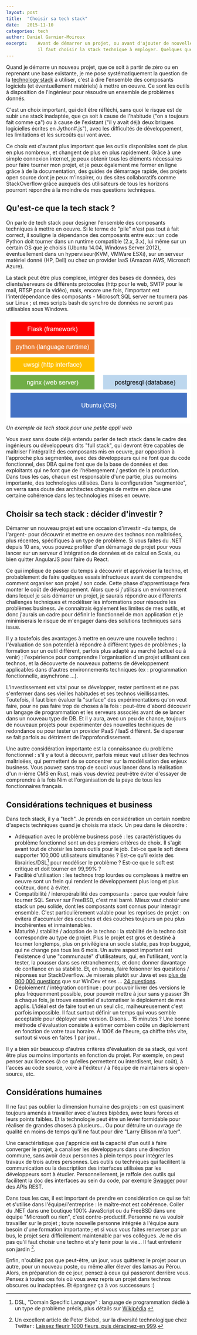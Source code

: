 ```yaml
---
layout: post
title:  "Choisir sa tech stack"
date:   2015-11-10
categories: tech
author: Daniel Garnier-Moiroux
excerpt:    Avant de démarrer un projet, ou avant d'ajouter de nouvelles fonctionnalités
            il faut choisir la stack technique à employer. Quelques questions à se poser.
---
```


Quand je démarre un nouveau projet, que ce soit à partir de zéro ou en reprenant une base existante, je me pose systématiquement la question de la <a href="https://en.wikipedia.org/wiki/Technology_stack" target="_blank">technology stack</a> à utiliser, c'est à dire l'ensemble des composants logiciels (et éventuellement matériels) à mettre en oeuvre. Ce sont les outils à disposition de l'ingénieur pour résoudre un ensemble de problèmes donnés.

C'est un choix important, qui doit être réfléchi, sans quoi le risque est de subir une stack inadaptée, que ça soit à cause de l'habitude ("on a toujours fait comme ça") ou à cause de l'existant ("il y avait déjà deux briques logicielles écrites en Jython#.js"), avec les difficultés de développement, les limitations et les surcoûts qui vont avec.

Ce choix est d'autant plus important que les outils disponibles sont de plus en plus nombreux, et changent de plus en plus rapidement. Grâce à une simple connexion internet, je peux obtenir tous les éléments nécessaires pour faire tourner mon projet, et je peux également me former en ligne grâce à de la documentation, des guides de démarrage rapide, des projets open source dont je peux m'inspirer, ou des sites collaboratifs comme StackOverflow grâce auxquels des utilisateurs de tous les horizons pourront répondre à la moindre de mes questions techniques. 


## Qu'est-ce que la tech stack ?
On parle de tech stack pour designer l'ensemble des composants techniques à mettre en oeuvre. Si le terme de "pile" n'est pas tout à fait correct, il souligne la dépendance des composants entre eux : un code Python doit tourner dans un runtime compatible (2.x, 3.x), lui même sur un certain OS que je choisis (Ubuntu 14.04, Windows Server 2012), éventuellement dans un hyperviseur(KVM, VMWare ESXi), sur un serveur matériel donné (HP, Dell) ou chez un provider IaaS (Amazon AWS, Microsoft Azure).

La stack peut être plus complexe, intégrer des bases de données, des clients/serveurs de différents protocoles (http pour le web, SMTP pour le mail, RTSP pour la vidéo), mais, encore une fois, l'important est l'interdépendance des composants - Microsoft SQL server ne tournera pas sur Linux ; et mes scripts bash de synchro de données ne seront pas utilisables sous Windows.

<div id="cover-pic" class="text-center">
    <img src="/assets/2015-11-15-tech_stack.png" title="Exemple de tech stack" />
    <br>
    <i>Un exemple de tech stack pour une petite appli web</i>
</div>


Vous avez sans doute déjà entendu parler de tech stack dans le cadre des ingénieurs ou développeurs dits "full stack", qui devront être capables de maîtriser l'intégralité des composants mis en oeuvre, par opposition à l'approche plus segmentée, avec des développeurs qui ne font que du code fonctionnel, des DBA qui ne font que de la base de données et des exploitants qui ne font que de l'hébergement / gestion de la production. Dans tous les cas, chacun est responsable d'une partie, plus ou moins importante, des technologies utilisées. Dans la configuration "segmentée", on verra sans doute des architectes chargés de mettre en place une certaine cohérence dans les technologies mises en oeuvre.


## Choisir sa tech stack : décider d'investir ?
Démarrer un nouveau projet est une occasion d'investir -du temps, de l'argent- pour découvrir et mettre en oeuvre des technos non maîtrisées, plus récentes, spécifiques à un type de problème. Si vous faites du .NET depuis 10 ans, vous pouvez profiter d'un démarrage de projet pour vous lancer sur un serveur d'intégration de données et de calcul en Scala, ou bien quitter AngularJS pour faire du React.

Ce qui implique de passer du temps à découvrir et apprivoiser la techno, et probablement de faire quelques essais infructueux avant de comprendre comment organiser son projet / son code. Cette phase d'apprentissage fera monter le coût de développement. Alors que si j'utilisais un environnement dans lequel je sais démarrer un projet, je saurais répondre aux différents challenges techniques et modéliser les informations pour résoudre les problèmes business. Je connaitrais également les limites de mes outils, et donc j'aurais un cadre pour définir le fonctionnel de mon application et je minimiserais le risque de m'engager dans des solutions techniques sans issue.

Il y a toutefois des avantages à mettre en oeuvre une nouvelle techno : l'évaluation de son potentiel à répondre à différent types de problèmes ; la formation sur un outil différent, parfois plus adapté au marché (actuel ou à venir) ; l'expérience pour comprendre l'organisation d'un projet utilisant ces technos, et la découverte de nouveaux patterns de développement applicables dans d'autres environnements techniques (ex : programmation fonctionnelle, asynchrone ...).

L'investissement est vital pour se développer, rester pertinent et ne pas s'enfermer dans ses vieilles habitudes et ses technos vieillissantes. Toutefois, il faut bien évaluer la "surface" des expérimentations qu'on veut faire, pour ne pas faire trop de choses à la fois : peut-être d'abord découvrir un langage de programmation et les serveurs associés avant de se lancer dans un nouveau type de DB. Et il y aura, avec un peu de chance, toujours de nouveaux projets pour expérimenter des nouvelles techniques de redondance ou pour tester un provider PaaS / IaaS différent. Se disperser se fait parfois au détriment de l'approfondissement.

Une autre considération importante est la connaissance du problème fonctionnel : s'il y a tout à découvrir, parfois mieux vaut utiliser des technos maîtrisées, qui permettent de se concentrer sur la modélisation des enjeux business. Vous pouvez sans trop de souci vous lancer dans la réalisation d'un n-ième CMS en Rust, mais vous devriez peut-être éviter d'essayer de comprendre à la fois Nim et l'organisation de la paye de tous les fonctionnaires français.


## Considérations techniques et business
Dans tech stack, il y a "tech". Je prends en considération un certain nombre d'aspects techniques quand je choisis ma stack. Un peu dans le désordre :

- Adéquation avec le problème business posé : les caractéristiques du problème fonctionnel sont un des premiers critères de choix. Il s'agit avant tout de choisir les bons outils pour le job. Est-ce que le soft devra supporter 100,000 utilisateurs simultanés ? Est-ce qu'il existe des librairies/DSL[^1] pour modéliser le problème ? Est-ce que le soft est critique et doit tourner en 99,99% ?
- Facilité d'utilisation : les technos trop lourdes ou complexes à mettre en oeuvre sont un frein qui rendent le développement plus long et plus coûteux, donc à éviter.
- Compatibilité / interopérabilité des composants : parce que vouloir faire tourner SQL Server sur FreeBSD, c'est mal barré. Mieux vaut choisir une stack un peu solide, dont les composants sont connus pour interagir ensemble. C'est particulièrement valable pour les reprises de projet : on évitera d'accumuler des couches et des couches toujours un peu plus incohérentes et inmaintenables.
- Maturité / stabilité / adoption de la techno : la stabilité de la techno doit correspondre au type de projet. Plus le projet est gros et destiné à tourner longtemps, plus on privilégiera un socle stable, pas trop buggué, qui ne change pas tous les 6 mois. Un autre aspect important est l'existence d'une "communauté" d'utilisateurs, qui, en l'utilisant, vont la tester, la pousser dans ses retranchements, et donc donner davantage de confiance en sa stabilité. Et, en bonus, faire foisonner les questions / réponses sur StackOverflow. Je miserais plutôt sur Java et ses <a href="https://stackoverflow.com/questions/tagged/java" target="_blank">plus de 900,000 questions</a> que sur WinDev et ses ... <a href="https://stackoverflow.com/questions/tagged/windev" target="_blank">24 questions</a>.
- Déploiement / intégration continue : pour pouvoir livrer des versions le plus fréquemment possible, pour pouvoir mettre à jour sans y passer 3h à chaque fois, je trouve essentiel d'automatiser le déploiement de mes applis. L'idéal est de faire tout en un seul clic, malheureusement c'est parfois impossible. Il faut surtout définir un temps qui vous semble acceptable pour déployer une version. Disons... 15 minutes ? Une bonne méthode d'évaluation consiste à estimer combien coûte un déploiement en fonction de votre taux horaire. À 100€ de l'heure, ça chiffre très vite, surtout si vous en faites 1 par jour...


Il y a bien sûr beaucoup d'autres critères d'évaluation de sa stack, qui vont être plus ou moins importants en fonction du projet. Par exemple, on peut penser aux licences (à ce qu'elles permettent ou interdisent, leur coût), à l'accès au code source, voire à l'éditeur / à l'équipe de maintainers si open-source, etc.



## Considérations humaines
Il ne faut pas oublier la  dimension humaine des projets : on est quasiment toujours amenés à travailler avec d'autres bipèdes, avec leurs forces et leurs points faibles. Et la technologie peut être un levier formidable pour réaliser de grandes choses à plusieurs... Ou pour détruire un ouvrage de qualité en moins de temps qu'il ne faut pour dire "Larry Ellison m'a tuer".

Une caractéristique que j'apprécie est la capacité d'un outil à faire converger le projet, à canaliser les développeurs dans une direction commune, sans avoir deux personnes à plein temps pour intégrer les travaux de trois autres personnes. Les outils ou techniques qui facilitent la communication ou la descriptiion des interfaces utilisées par les développeurs sont à étudier. Personnellement, je raffole des outils qui facilitent la doc des interfaces au sein du code, par exemple [Swagger](http://swagger.io) pour des APIs REST.

Dans tous les cas, il est important de prendre en considération ce qui se fait et s'utilise dans l'équipe/l'entreprise : le maître-mot est cohérence. Coller du .NET dans une boutique 100% JavaScript ou du FreeBSD dans une équipe "Microsoft ou rien", c'est contre-productif. Personne ne va vouloir travailler sur le projet ; toute nouvelle personne intégrée à l'équipe aura besoin d'une formation importante ; et si vous vous faites renverser par un bus, le projet sera difficilement maintenable par vos collègues. Je ne dis pas qu'il faut choisir une techno et s'y tenir pour la vie... Il faut entretenir son jardin [^2].

Enfin, n'oubliez pas que peut-être, un jour, vous quitterez le projet pour un autre, pour un nouveau poste, ou même aller élever des lamas au Pérou. Alors, en préparation de ce jour, pensez à ceux qui passeront derrière vous. Pensez à toutes ces fois où vous avez repris un projet dans technos obscures ou inadaptées. Et épargnez ça à vos successeurs :)



[^1]: DSL, "Domain Specific Language" : language de programmation dédié à un type de problème précis, plus détails sur <a href="https://fr.wikipedia.org/wiki/Langage_d%C3%A9di%C3%A9" target="_blank">Wikipédia</a>.

[^2]: Un excellent article de Peter Siebel, sur la diversité technologique chez Twitter : <a href="http://www.gigamonkeys.com/flowers/" target="_blank">Laissez fleurir 1000 fleurs, puis déracinez-en 999</a>.
